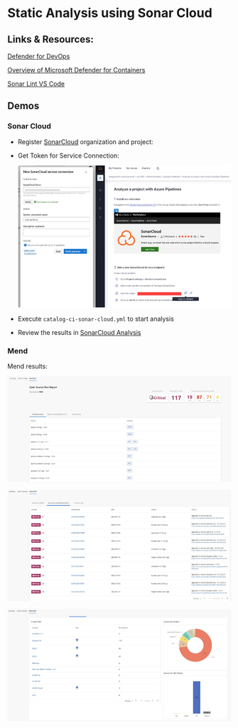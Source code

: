 # Static Analysis using Sonar Cloud

## Links & Resources:

[Defender for DevOps](https://learn.microsoft.com/de-de/azure/defender-for-cloud/defender-for-devops-introduction?ocid=AID754288&wt.mc_id=azfr-c9-scottha%2CCFID0709)

[Overview of Microsoft Defender for Containers](https://learn.microsoft.com/en-us/azure/defender-for-cloud/defender-for-containers-introduction)

[Sonar Lint VS Code](https://marketplace.visualstudio.com/items?itemName=SonarSource.sonarlint-vscode)

## Demos

### Sonar Cloud

- Register [SonarCloud](https://sonarcloud.io) organization and project:

- Get Token for Service Connection:

    ![sonar-token](_images/sonar-token.jpg)

- Execute `catalog-ci-sonar-cloud.yml` to start analysis

- Review the results in [SonarCloud Analysis](https://sonarcloud.io/summary/new_code?id=integrations-development_az-400&branch=main)   

### Mend

Mend results:

![mend](_images/mend-01.jpg)

![mend](_images/mend-02.jpg)

![mend](_images/mend-03.jpg)